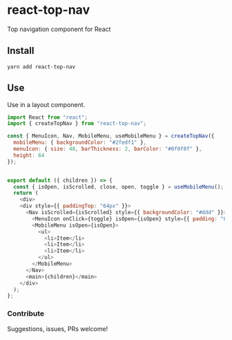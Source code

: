 # react-top-nav

Top navigation component for React

## Install

```shell
yarn add react-top-nav
```

## Use

Use in a layout component.

```js
import React from "react";
import { createTopNav } from "react-top-nav";

const { MenuIcon, Nav, MobileMenu, useMobileMenu } = createTopNav({
  mobileMenu: { backgroundColor: "#2fedf1" },
  menuIcon: { size: 48, barThickness: 2, barColor: "#0f0f0f" },
  height: 64
});


export default ({ children }) => {
  const { isOpen, isScrolled, close, open, toggle } = useMobileMenu();
  return (
    <div>
    <div style={{ paddingTop: "64px" }}>
      <Nav isScrolled={isScrolled} style={{ backgroundColor: "#ddd" }}>
        <MenuIcon onClick={toggle} isOpen={isOpen} style={{ padding: "8px" }} />
        <MobileMenu isOpen={isOpen}>
          <ul>
            <li>Item</li>
            <li>Item</li>
            <li>Item</li>
          </ul>
        </MobileMenu>
      </Nav>
      <main>{children}</main>
    </div>
  );
};

```

### Contribute

Suggestions, issues, PRs welcome!
